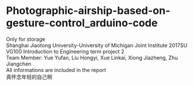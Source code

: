 # Photographic-airship-based-on-gesture-control_arduino-code
Only for storage   
Shanghai Jiaotong University-University of Michigan Joint Institute 2017SU VG100 Introduction to Engineering term project 2</br>
Team Member: Yue Yufan, Liu Hongyi, Xue Linkai, Xiong Jiazheng, Zhu Jiangchen</br>
All informations are included in the report</br>
真怀念年轻的自己啊
